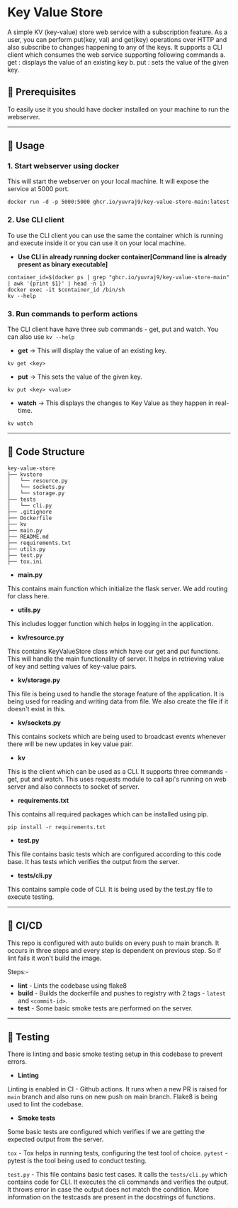 # Key Value Store
A simple KV (key-value) store web service with a subscription feature. As a user, you can perform put(key, val) and get(key) operations over HTTP and also subscribe to changes happening to any of the keys. It supports a CLI client which consumes the web service supporting following commands a. get <key>: displays the value of an existing key b. put <key> <value>: sets the value of the given key.

## 📜 Prerequisites
To easily use it you should have docker installed on your machine to run the webserver. 

---

## 🚀 Usage
### 1. Start webserver using docker
This will start the webserver on your local machine. It will expose the service at 5000 port. 
```
docker run -d -p 5000:5000 ghcr.io/yuvraj9/key-value-store-main:latest
```

### 2. Use CLI client
To use the CLI client you can use the same the container which is running and execute inside it or you can use it on your local machine.
- **Use CLI in already running docker container[Command line is already present as binary executable]**

```
container_id=$(docker ps | grep "ghcr.io/yuvraj9/key-value-store-main" | awk '{print $1}' | head -n 1)
docker exec -it $container_id /bin/sh
kv --help
```

### 3. Run commands to perform actions
The CLI client have have three sub commands - get, put and watch. You can also use ```kv --help```

- **get** -> This will display the value of an existing key.
```
kv get <key>
```

- **put** -> This sets the value of the given key.
```
kv put <key> <value>
```

- **watch** -> This displays the changes to Key Value as they happen in real-time.
```
kv watch
```

---

## 📄 Code Structure
```
key-value-store
├── kvstore
│   └── resource.py
│   └── sockets.py
│   └── storage.py
├── tests
│   └── cli.py
├── .gitignore
├── Dockerfile
├── kv
├── main.py
├── README.md
├── requirements.txt
├── utils.py
├── test.py
├── tox.ini
```

- **main.py**

This contains main function which initialize the flask server. We add routing for class here.

- **utils.py**

This includes logger function which helps in logging in the application.

- **kv/resource.py**

This contains KeyValueStore class which have our get and put functions. This will handle the main functionality of server. It helps in retrieving value of key and setting values of key-value pairs.

- **kv/storage.py**

This file is being used to handle the storage feature of the application. It is being used for reading and writing data from file. We also create the file if it doesn't exist in this.

- **kv/sockets.py**

This contains sockets which are being used to broadcast events whenever there will be new updates in key value pair.

- **kv**

This is the client which can be used as a CLI. It supports three commands - get, put and watch. This uses requests module to call api's running on web server and also connects to socket of server.

- **requirements.txt**

This contains all required packages which can be installed using pip.
```
pip install -r requirements.txt
```

- **test.py**

This file contains basic tests which are configured according to this code base. It has tests which verifies the output from the server.

- **tests/cli.py**

This contains sample code of CLI. It is being used by the test.py file to execute testing.

---

## 🔨 CI/CD

This repo is configured with auto builds on every push to main branch. It occurs in three steps and every step is dependent on previous step. So if lint fails it won't build the image.

Steps:-

- **lint** - Lints the codebase using flake8
- **build** - Builds the dockerfile and pushes to registry with 2 tags - `latest` and `<commit-id>`.
- **test** - Some basic smoke tests are performed on the server.

---

## 🔧 Testing

There is linting and basic smoke testing setup in this codebase to prevent errors.

- **Linting**

Linting is enabled in CI - Github actions. It runs when a new PR is raised for `main` branch and also runs on new push on main branch.
Flake8 is being used to lint the codebase.

- **Smoke tests**

Some basic tests are configured which verifies if we are getting the expected output from the server.

`tox` - Tox helps in running tests, configuring the test tool of choice.
`pytest` - pytest is the tool being used to conduct testing.

`test.py` - This file contains basic test cases. It calls the `tests/cli.py` which contains code for CLI. It executes the cli commands and verifies the output. It throws error in case the output does not match the condition. More information on the testcasds are present in the docstrings of functions.